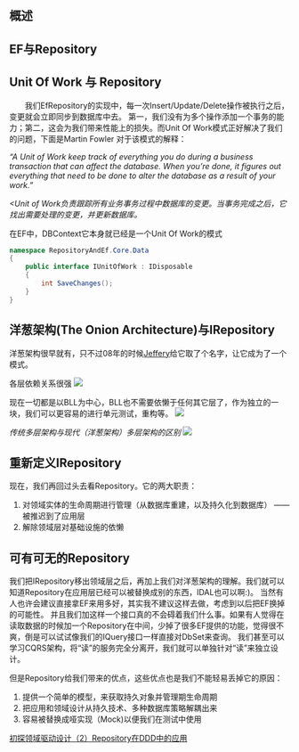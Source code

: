 ## 概述


## EF与Repository


## Unit Of Work 与 Repository

　　我们EfRepository的实现中，每一次Insert/Update/Delete操作被执行之后，变更就会立即同步到数据库中去。
第一，我们没有为多个操作添加一个事务的能力；第二，这会为我们带来性能上的损失。而Unit Of Work模式正好解决了我们的问题，下面是Martin Fowler 对于该模式的解释：


*“A Unit of Work keep track of everything you do during a business transaction that can affect the database. When you’re done, it figures out everything that need to be done to alter the database as a result of your work.”*

*<Unit of Work负责跟踪所有业务事务过程中数据库的变更。当事务完成之后，它找出需要处理的变更，并更新数据库。*


在EF中，DBContext它本身就已经是一个Unit Of Work的模式

``` C#
namespace RepositoryAndEf.Core.Data
{
    public interface IUnitOfWork : IDisposable
    {
        int SaveChanges();
    }
}
```

## 洋葱架构(The Onion Architecture)与IRepository

洋葱架构很早就有，只不过08年的时候[Jeffery](http://jeffreypalermo.com/blog/the-onion-architecture-part-1/)给它取了个名字，让它成为了一个模式。

各层依赖关系很强
![](http://images.cnitblog.com/blog/554526/201410/011354262222248.png)


现在一切都是以BLL为中心，BLL也不需要依懒于任何其它层了，作为独立的一块，我们可以更容易的进行单元测试，重构等。
![](http://images.cnitblog.com/blog/554526/201410/011426200348027.png)

*传统多层架构与现代（洋葱架构）多层架构的区别*
![](http://images.cnitblog.com/blog/554526/201410/011450428003845.png)


## 重新定义IRepository 

现在，我们再回过头去看Repository。它的两大职责：

1. 对领域实体的生命周期进行管理（从数据库重建，以及持久化到数据库）  ——被推迟到了应用层
2. 解除领域层对基础设施的依懒 


## 可有可无的Repository

我们把IRepository移出领域层之后，再加上我们对洋葱架构的理解。我们就可以知道Repository在应用层已经可以被替换成别的东西，IDAL也可以啊:)。
当然有人也许会建议直接拿EF来用多好，其实我不建议这样去做，考虑到以后把EF换掉的可能性。
并且我们加这样一个接口真的不会碍着我们什么事。如果有人觉得在读取数据的时候加一个Repository在中间，少掉了很多EF提供的功能，觉得很不爽，倒是可以试试像我们的IQuery接口一样直接对DbSet来查询。
我们甚至可以学习CQRS架构，将“读”的服务完全分离开，我们就可以单独针对“读”来独立设计。

但是Repository给我们带来的优点，这些优点也是我们不能轻易丢掉它的原因：

1. 提供一个简单的模型，来获取持久对象并管理期生命周期
2. 把应用和领域设计从持久技术、多种数据库策略解耦出来
3. 容易被替换成哑实现（Mock)以便我们在测试中使用



[初探领域驱动设计（2）Repository在DDD中的应用](http://www.cnblogs.com/jesse2013/p/ddd-repository.html)
